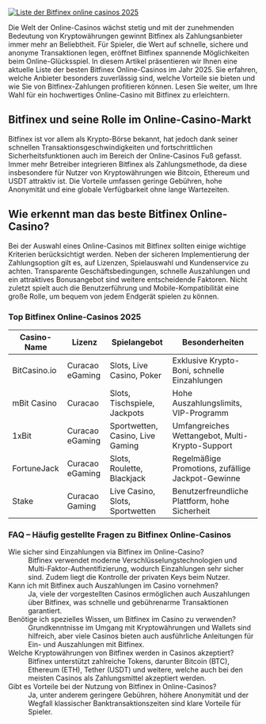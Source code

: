 [![Liste der Bitfinex online casinos 2025](https://123-caf.pages.dev/gitsignup.png)](https://vrmoo.ru/Bt82HjjY)

<p>Die Welt der Online-Casinos wächst stetig und mit der zunehmenden Bedeutung von Kryptowährungen gewinnt Bitfinex als Zahlungsanbieter immer mehr an Beliebtheit. Für Spieler, die Wert auf schnelle, sichere und anonyme Transaktionen legen, eröffnet Bitfinex spannende Möglichkeiten beim Online-Glücksspiel. In diesem Artikel präsentieren wir Ihnen eine aktuelle Liste der besten Bitfinex Online-Casinos im Jahr 2025. Sie erfahren, welche Anbieter besonders zuverlässig sind, welche Vorteile sie bieten und wie Sie von Bitfinex-Zahlungen profitieren können. Lesen Sie weiter, um Ihre Wahl für ein hochwertiges Online-Casino mit Bitfinex zu erleichtern.</p>  <h2>Bitfinex und seine Rolle im Online-Casino-Markt</h2> <p>Bitfinex ist vor allem als Krypto-Börse bekannt, hat jedoch dank seiner schnellen Transaktionsgeschwindigkeiten und fortschrittlichen Sicherheitsfunktionen auch im Bereich der Online-Casinos Fuß gefasst. Immer mehr Betreiber integrieren Bitfinex als Zahlungsmethode, da diese insbesondere für Nutzer von Kryptowährungen wie Bitcoin, Ethereum und USDT attraktiv ist. Die Vorteile umfassen geringe Gebühren, hohe Anonymität und eine globale Verfügbarkeit ohne lange Wartezeiten.</p>  <h2>Wie erkennt man das beste Bitfinex Online-Casino?</h2> <p>Bei der Auswahl eines Online-Casinos mit Bitfinex sollten einige wichtige Kriterien berücksichtigt werden. Neben der sicheren Implementierung der Zahlungsoption gilt es, auf Lizenzen, Spielauswahl und Kundenservice zu achten. Transparente Geschäftsbedingungen, schnelle Auszahlungen und ein attraktives Bonusangebot sind weitere entscheidende Faktoren. Nicht zuletzt spielt auch die Benutzerführung und Mobile-Kompatibilität eine große Rolle, um bequem von jedem Endgerät spielen zu können.</p>  <h3>Top Bitfinex Online-Casinos 2025</h3> <table>   <thead>     <tr>       <th>Casino-Name</th>       <th>Lizenz</th>       <th>Spielangebot</th>       <th>Besonderheiten</th>     </tr>   </thead>   <tbody>     <tr>       <td>BitCasino.io</td>       <td>Curacao eGaming</td>       <td>Slots, Live Casino, Poker</td>       <td>Exklusive Krypto-Boni, schnelle Einzahlungen</td>     </tr>     <tr>       <td>mBit Casino</td>       <td>Curacao</td>       <td>Slots, Tischspiele, Jackpots</td>       <td>Hohe Auszahlungslimits, VIP-Programm</td>     </tr>     <tr>       <td>1xBit</td>       <td>Curacao eGaming</td>       <td>Sportwetten, Casino, Live Gaming</td>       <td>Umfangreiches Wettangebot, Multi-Krypto-Support</td>     </tr>     <tr>       <td>FortuneJack</td>       <td>Curacao eGaming</td>       <td>Slots, Roulette, Blackjack</td>       <td>Regelmäßige Promotions, zufällige Jackpot-Gewinne</td>     </tr>     <tr>       <td>Stake</td>       <td>Curacao Gaming</td>       <td>Live Casino, Slots, Sportwetten</td>       <td>Benutzerfreundliche Plattform, hohe Sicherheit</td>     </tr>   </tbody> </table>  <h3>FAQ – Häufig gestellte Fragen zu Bitfinex Online-Casinos</h3> <dl>   <dt>Wie sicher sind Einzahlungen via Bitfinex im Online-Casino?</dt>   <dd>Bitfinex verwendet moderne Verschlüsselungstechnologien und Multi-Faktor-Authentifizierung, wodurch Einzahlungen sehr sicher sind. Zudem liegt die Kontrolle der privaten Keys beim Nutzer.</dd>    <dt>Kann ich mit Bitfinex auch Auszahlungen im Casino vornehmen?</dt>   <dd>Ja, viele der vorgestellten Casinos ermöglichen auch Auszahlungen über Bitfinex, was schnelle und gebührenarme Transaktionen garantiert.</dd>    <dt>Benötige ich spezielles Wissen, um Bitfinex im Casino zu verwenden?</dt>   <dd>Grundkenntnisse im Umgang mit Kryptowährungen und Wallets sind hilfreich, aber viele Casinos bieten auch ausführliche Anleitungen für Ein- und Auszahlungen mit Bitfinex.</dd>    <dt>Welche Kryptowährungen von Bitfinex werden in Casinos akzeptiert?</dt>   <dd>Bitfinex unterstützt zahlreiche Tokens, darunter Bitcoin (BTC), Ethereum (ETH), Tether (USDT) und weitere, welche auch bei den meisten Casinos als Zahlungsmittel akzeptiert werden.</dd>    <dt>Gibt es Vorteile bei der Nutzung von Bitfinex in Online-Casinos?</dt>   <dd>Ja, unter anderem geringere Gebühren, höhere Anonymität und der Wegfall klassischer Banktransaktionszeiten sind klare Vorteile für Spieler.</dd> </dl>